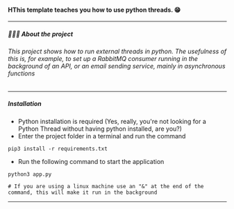 #### HThis template teaches you how to use python threads. 😁
------------
##### 👨🏻‍💻 About the project
###### This project shows how to run external threads in python. The usefulness of this is, for example, to set up a RabbitMQ consumer running in the background of an API, or an email sending service, mainly in asynchronous functions
------------
##### Installation

- Python installation is required (Yes, really, you're not looking for a Python Thread without having python installed, are you?)
- Enter the project folder in a terminal and run the command 
```
pip3 install -r requirements.txt
```
- Run the following command to start the application
```
python3 app.py

# If you are using a linux machine use an "&" at the end of the command, this will make it run in the background
```
------------




